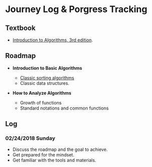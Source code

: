 # Journey Log & Porgress Tracking

## Textbook
- [Introduction to Algorithms, 3rd edition](https://www.amazon.com/Introduction-Algorithms-3rd-MIT-Press/dp/0262033844).

## Roadmap
- **Introduction to Basic Algorithms** 
  - [Classic sorting algorithms](sorting_algos.md)
  - Classic data structures.
  
- **How to Analyze Algorithms**
  - Growth of functions
  - Standard notations and common functions

## Log

### 02/24/2018 Sunday
- Discuss the roadmap and the goal to achieve. 
- Get prepared for the mindset.
- Get familiar with the tools and materials.
